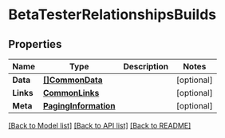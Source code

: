 # BetaTesterRelationshipsBuilds

## Properties

Name | Type | Description | Notes
------------ | ------------- | ------------- | -------------
**Data** | [**[]CommonData**](CommonData.md) |  | [optional] 
**Links** | [**CommonLinks**](CommonLinks.md) |  | [optional] 
**Meta** | [**PagingInformation**](PagingInformation.md) |  | [optional] 

[[Back to Model list]](../README.md#documentation-for-models) [[Back to API list]](../README.md#documentation-for-api-endpoints) [[Back to README]](../README.md)


